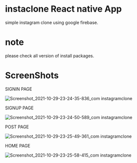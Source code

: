 # instaclone  React native App

simple instagram clone using google firebase.

# note

please check all version of install packages.

# ScreenShots

 SIGNIN PAGE
 
 
 ![Screenshot_2021-10-29-23-24-35-836_com instagramclone](https://user-images.githubusercontent.com/90374770/139482568-96e7af8e-1b9a-4f11-b86f-af9c395f4a7c.jpg)


SIGNUP PAGE


![Screenshot_2021-10-29-23-24-50-589_com instagramclone](https://user-images.githubusercontent.com/90374770/139482760-311fee0b-4579-4797-8e78-8e29f7e1e53a.jpg)


POST PAGE


![Screenshot_2021-10-29-23-25-49-361_com instagramclone](https://user-images.githubusercontent.com/90374770/139482846-9211624f-e95a-4a7c-a13e-495b2bf075f7.jpg)



HOME PAGE


![Screenshot_2021-10-29-23-25-58-415_com instagramclone](https://user-images.githubusercontent.com/90374770/139482957-996de52e-cb3a-4008-a530-ed056a04a4a9.jpg)


